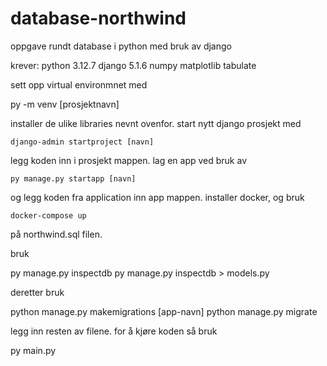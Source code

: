 # database-northwind
oppgave rundt database i python med bruk av django

krever:
python 3.12.7
django 5.1.6
numpy 
matplotlib
tabulate

sett opp virtual environmnet med 

py -m venv [prosjektnavn]

installer de ulike libraries nevnt ovenfor.
start nytt django prosjekt med 

``django-admin startproject [navn]`` 

legg koden inn i prosjekt mappen. 
lag en app ved bruk av 

``py manage.py startapp [navn]``

og legg koden fra application inn app mappen. 
installer docker, og bruk 

``docker-compose up`` 

på northwind.sql filen.

bruk

py manage.py inspectdb
py manage.py inspectdb > models.py

deretter bruk

python manage.py makemigrations [app-navn]
python manage.py migrate

legg inn resten av filene. for å kjøre koden så bruk

py main.py
